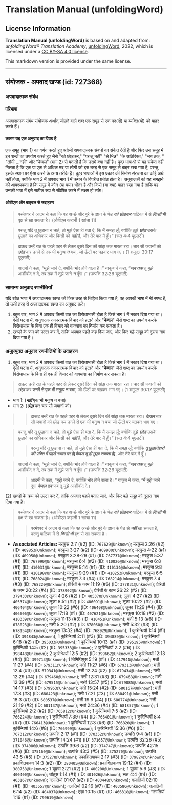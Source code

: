 # Translation Manual (unfoldingWord)

## License Information

**Translation Manual (unfoldingWord)** is based on and adapted from: _unfoldingWord® Translation Academy_, [unfoldingWord](https://unfoldingword.org/utw), 2022, which is licensed under a [CC BY-SA 4.0 license](https://creativecommons.org/licenses/by-sa/4.0/legalcode.en).

This markdown version is provided under the same license.



--------------------------------

## संयोजक - अपवाद खण्ड (id: 727368)

### अपवादात्मक संबंध

#### परिभाषा

अपवादात्मक संबंध संयोजक अर्थात् जोड़ने वाले शब्द एक समूह से एक मद(दों) या व्यक्ति(यों) को बाहर करते हैं।

#### कारण यह एक अनुवाद का विषय है

एक समूह (भाग 1\) का वर्णन करते हुए अंग्रेजी अपवादात्मक संबंधों का संकेत देती है और फिर उस समूह में इन शब्दों का उपयोग करते हुए जैसे "को छोड़कर," "परन्तु नहीं" "से भिन्न" "के अतिरिक्त," "जब तक, " "तौभी ...नहीं" और "केवल" (भाग 2\) से बताती है कि उसमें क्या नहीं है। कुछ भाषाओं से यह संकेत नहीं मिलता है कि एक या एक से अधिक मद या लोगों को इस तरह से एक समूह से बाहर रखा गया है, परन्तु इसके स्थान पर ऐसा करने के अन्य तरीके हैं। कुछ भाषाओं में इस प्रकार की निर्माण संरचना का कोई अर्थ नहीं होता, क्योंकि भाग 2 में अपवाद भाग 1 में कथन के विपरीत प्रतीत होता है। अनुवादकों को यह समझने की आवश्यकता है कि समूह में कौन (या क्या) भीतर है और किसे (या क्या) बाहर रखा गया है ताकि वह उनकी भाषा में इसे सटीक रूप से संप्रेषित करने में सक्षम हो सके।

#### ओबीएस और बाइबल से उदाहरण

> परमेश्वर ने आदम से कहा कि वह अच्छे और बुरे के ज्ञान के पेड़ ***को छोड़कर*** वाटिका में से ***किसी भी*** वृक्ष से खा सकता है। (ओबीएस कहानी 1 खांचा 11\)

> परन्तु यदि तू छुड़ाना न चाहे, तो मुझे ऐसा ही बता दे, कि मैं समझ लूँ; क्योंकि तुझे ***छोड़*** उसके छुड़ाने का अधिकार और किसी को ***नहीं*** है, और तेरे बाद मैं हूँ।” (रूत 4:4 यूएलटी)

> दाऊद उन्हें रात के पहले पहर से लेकर दूसरे दिन की सांझ तक मारता रहा। चार सौ जवानों को ***छोड़*** कर उनमें से एक भी मनुष्य ***न*** बचा, जो ऊँटों पर चढ़कर भाग गए। (1 शमूएल 30:17 यूएलटी)

> आदमी ने कहा, “मुझे जाने दे, क्योंकि भोर होने वाला है।” याकूब ने कहा, “***जब तक*** तू मुझे आशीर्वाद न दे, तब तक मैं तुझे जाने ***न*** दूँगा।” (उत्पत्ति 32:26 यूएलटी)

### सामान्य अनुवाद रणनीतियाँ

यदि स्रोत भाषा में अपवादात्मक खण्ड को जिस तरह से चिह्नित किया गया है, वह आपकी भाषा में भी स्पष्ट है, तो उसी तरह से अपवादात्मक खण्ड का अनुवाद करें।

1. बहुत बार, भाग 2 में अपवाद किसी बात का विरोधाभासी होता है जिसे भाग 1 में नकार दिया गया था। ऐसी घटना में, अनुवादक नकारात्मक विचार को हटाने और "**केवल**" जैसे शब्द का उपयोग करके विरोधाभास के बिना एक ही विचार को वाक्यांश का निर्माण कर सकता है।
2. खण्डों के क्रम को उल्टा कर दें, ताकि अपवाद पहले कह दिया जाए, और फिर बड़े समूह को दूसरा नाम दिया गया है।

### अनुप्रयुक्‍त अनुवाद रणनीतियों के उदाहरण

1. बहुत बार, भाग 2 में अपवाद किसी बात का विरोधाभासी होता है जिसे भाग 1 में नकार दिया गया था। ऐसी घटना में, अनुवादक नकारात्मक विचार को हटाने और "**केवल**" जैसे शब्द का उपयोग करके विरोधाभास के बिना ही एक ही विचार को वाक्यांश का निर्माण कर सकता है।

> दाऊद उन्हें रात के पहले पहर से लेकर दूसरे दिन की सांझ तक मारता रहा। चार सौ जवानों को ***छोड़*** कर **उनमें से एक भी मनुष्य न बचा**, जो ऊँटों पर चढ़कर भाग गए। (1 शमूएल 30:17 यूएलटी)

* भाग 1: (***नहीं*** एक भी मनुष्य न बचा)
* भाग 2: (***छोड़*** कर चार सौ जवानों को)

> > दाऊद उन्हें रात के पहले पहर से लेकर दूसरे दिन की सांझ तक मारता रहा। ***केवल*** चार सौ जवानों को छोड़ कर उनमें से एक भी मनुष्य न बचा जो ऊँटों पर चढ़कर भाग गए।

> परन्तु यदि तू छुड़ाना न चाहे, तो मुझे ऐसा ही बता दे, कि मैं समझ लूँ; क्योंकि तुझे ***छोड़*** उसके छुड़ाने का अधिकार और किसी को ***नहीं*** है, और तेरे बाद मैं हूँ।” (रूत 4:4 यूएलटी)
> 
> 
> > परन्तु यदि तू छुड़ाना न चाहे, तो मुझे ऐसा ही बता दे, कि मैं समझ लूँ; क्योंकि ***तू छुड़ानेहारों की पक्ति में पहले स्थान पर है\[केवल तू ही छुड़ा सकता है]***, और तेरे बाद मैं हूँ।

> आदमी ने कहा, “मुझे जाने दे, क्योंकि भोर होने वाला है।” याकूब ने कहा, “***जब तक*** तू मुझे आशीर्वाद न दे, तब तक मैं तुझे जाने ***न*** दूँगा।” (उत्पत्ति 32:26 यूएलटी)
> 
> 
> > आदमी ने कहा, “मुझे जाने दे, क्योंकि भोर होने वाला है।” याकूब ने कहा, “मैं मुझे जाने दूंगा ***केवल तब*** जब तू मुझे आशीर्वाद दे।

(2\) खण्डों के क्रम को उल्टा कर दें, ताकि अपवाद पहले बताए जाएं, और फिर बड़े समूह को दूसरा नाम दिया गया है।

> परमेश्वर ने आदम से कहा कि वह अच्छे और बुरे के ज्ञान के पेड़ ***को छोड़कर*** वाटिका में से ***किसी भी*** वृक्ष से खा सकता है। (ओबीएस कहानी 1 खांचा 11\)
> 
> 
> > परमेश्वर ने आदम से कहा कि वह अच्छे और बुरे के ज्ञान के पेड़ से ***नहीं*** खा सकता है, परन्तु वाटिका में से ***किसी भी*** वृक्ष से खा सकता है।

* **Associated Articles:** मरकुस 2:7 (#2) (ID: `767629@Unknown`); मरकुस 2:26 (#2) (ID: `409853@Unknown`); मरकुस 3:27 (#2) (ID: `409900@Unknown`); मरकुस 4:22 (#1) (ID: `409950@Unknown`); मरकुस 3:28-29 (#1) (ID: `767737@Unknown`); मरकुस 5:37 (#1) (ID: `767990@Unknown`); मरकुस 6:4 (#2) (ID: `410026@Unknown`); मरकुस 6:8 (#1) (ID: `410031@Unknown`); मरकुस 8:14 (#1) (ID: `410134@Unknown`); मरकुस 9:8 (#1) (ID: `410198@Unknown`); मरकुस 9:29 (#1) (ID: `410253@Unknown`); मरकुस 6:5 (#1) (ID: `768024@Unknown`); मरकुस 7:3 (#4) (ID: `768214@Unknown`); मरकुस 7:4 (#3) (ID: `768220@Unknown`); प्रेरितों के काम 11:19 (#6) (ID: `377831@Unknown`); प्रेरितों के काम 20:22 (#4) (ID: `378902@Unknown`); प्रेरितों के काम 26:22 (#2) (ID: `379433@Unknown`); लूका 4:26 (#2) (ID: `405370@Unknown`); लूका 4:27 (#2) (ID: `405374@Unknown`); लूका 8:51 (#2) (ID: `406091@Unknown`); लूका 10:22 (#2) (ID: `406404@Unknown`); लूका 10:22 (#6) (ID: `406408@Unknown`); लूका 11:29 (#4) (ID: `406606@Unknown`); लूका 17:18 (#1) (ID: `407621@Unknown`); मरकुस 10:18 (#2) (ID: `410339@Unknown`); मरकुस 11:13 (#3) (ID: `410451@Unknown`); मत्ती 5:13 (#8) (ID: `678023@Unknown`); मत्ती 5:20 (#2) (ID: `678060@Unknown`); मत्ती 5:32 (#3) (ID: `678154@Unknown`); मरकुस 13:32 (#4) (ID: `768929@Unknown`); 1 कुरिन्थियों 1:14 (#1) (ID: `394843@Unknown`); 1 कुरिन्थियों 2:11 (#3) (ID: `394889@Unknown`); 1 कुरिन्थियों 6:18 (#2) (ID: `395033@Unknown`); 1 कुरिन्थियों 10:13 (#1) (ID: `395195@Unknown`); 1 कुरिन्थियों 14:5 (#2) (ID: `395338@Unknown`); 2 कुरिन्थियों 2:2 (#6) (ID: `398448@Unknown`); 2 कुरिन्थियों 12:5 (#2) (ID: `399662@Unknown`); 2 कुरिन्थियों 12:13 (#4) (ID: `399713@Unknown`); 1 तिमिथियुस 5:19 (#1) (ID: `417941@Unknown`); मत्ती 11:27 (#4) (ID: `679311@Unknown`); मत्ती 11:27 (#6) (ID: `679313@Unknown`); मत्ती 12:4 (#3) (ID: `679341@Unknown`); मत्ती 12:24 (#2) (ID: `679434@Unknown`); मत्ती 12:29 (#4) (ID: `679460@Unknown`); मत्ती 12:31 (#3) (ID: `679468@Unknown`); मत्ती 12:39 (#5) (ID: `679515@Unknown`); मत्ती 13:57 (#5) (ID: `679885@Unknown`); मत्ती 14:17 (#3) (ID: `679963@Unknown`); मत्ती 15:24 (#2) (ID: `680167@Unknown`); मत्ती 17:8 (#3) (ID: `680423@Unknown`); मत्ती 17:21 (#3) (ID: `680491@Unknown`); मत्ती 18:3 (#1) (ID: `680537@Unknown`); मत्ती 19:9 (#4) (ID: `680774@Unknown`); मत्ती 21:19 (#2) (ID: `681137@Unknown`); मत्ती 24:36 (#4) (ID: `681857@Unknown`); 1 कुरिन्थियों 2:2 (#2) (ID: `765812@Unknown`); 1 कुरिन्थियों 7:5 (#2) (ID: `766224@Unknown`); 1 कुरिन्थियों 7:39 (#4) (ID: `766401@Unknown`); 1 कुरिन्थियों 8:4 (#7) (ID: `766413@Unknown`); 1 कुरिन्थियों 12:3 (#6) (ID: `766820@Unknown`); 1 कुरिन्थियों 14:6 (#8) (ID: `766999@Unknown`); 1 कुरिन्थियों 15:36 (#6) (ID: `767312@Unknown`); उत्पत्ति 2:17 (#1) (ID: `370352@Unknown`); उत्पत्ति 9:4 (#1) (ID: `371046@Unknown`); उत्पत्ति 14:24 (#1) (ID: `371657@Unknown`); उत्पत्ति 32:26 (#5) (ID: `374086@Unknown`); उत्पत्ति 39:6 (#2) (ID: `374747@Unknown`); उत्पत्ति 42:15 (#6) (ID: `375160@Unknown`); उत्पत्ति 43:3 (#5) (ID: `375270@Unknown`); उत्पत्ति 43:5 (#5) (ID: `375278@Unknown`); प्रकाशितवाक्य 2:17 (#3) (ID: `379824@Unknown`); प्रकाशितवाक्य 14:3 (#2) (ID: `380405@Unknown`); प्रकाशितवाक्य 19:12 (#4) (ID: `380758@Unknown`); 1 यूहन्ना 2:21 (#2) (ID: `400200@Unknown`); 1 यूहन्ना 5:6 (#3) (ID: `400400@Unknown`); तीतुस 1:14 (#1) (ID: `401026@Unknown`); रूत 4:4 (#4) (ID: `403167@Unknown`); गलातियों 01:07 (#2) (ID: `403448@Unknown`); गलातियों 02:10 (#1) (ID: `403557@Unknown`); गलातियों 02:16 (#7) (ID: `403586@Unknown`); गलातियों 6:14 (#2) (ID: `404037@Unknown`); एज्रा 10:15 (#1) (ID: `466318@Unknown`); गलातियों 1:19 (#1) (ID: `799619@Unknown`)

